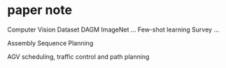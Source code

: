 # paper note
Computer Vision
Dataset
DAGM
ImageNet
...
Few-shot learning 
Survey
...


Assembly Sequence Planning


AGV scheduling, traffic control and path planning

